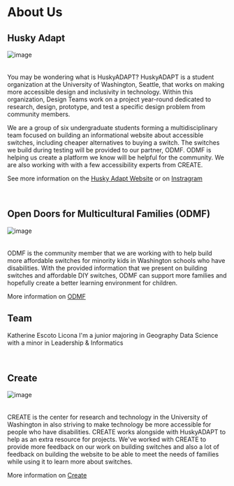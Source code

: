 # About Us 
## Husky Adapt   
![image](https://github.com/user-attachments/assets/f0d38845-0445-4c32-91b4-ea80b21d4a2a)  
<br>  
You may be wondering what is HuskyADAPT? HuskyADAPT is a student organization at the University of Washington, Seattle, that works on making more accessible design and inclusivity in technology. Within this organization, Design Teams work on a project year-round dedicated to research, design, prototype, and test a specific design problem from community members.  

We are a group of six undergraduate students forming a multidisciplinary team focused on building an informational website about accessible switches, including cheaper alternatives to buying a switch. The switches we build during testing will be provided to our partner, ODMF. ODMF is helping us create a platform we know will be helpful for the community. We are also working with with a few accessibility experts from CREATE.

See more information on the [Husky Adapt Website](https://www.huskyadapt.me.uw.edu/) or on [Instragram](https://www.instagram.com/huskyadapt/)

<br>  

## Open Doors for Multicultural Families (ODMF)   
![image](https://github.com/user-attachments/assets/0b9b5883-9ec9-49fa-98b5-fc20489b3e76)  
<br>  
ODMF is the community member that we are working with to help build more affordable switches for minority kids in Washington schools who have disabilities. With the provided information that we present on building switches and affordable DIY switches, ODMF can support more families and hopefully create a better learning environment for children.  

More information on [ODMF](https://opendoorswa.org/)

## Team 
Katherine Escoto Licona 
I'm a junior majoring in Geography Data Science with a minor in Leadership & Informatics

<br> 

## Create   
![image](https://github.com/user-attachments/assets/3dbe7e55-f1f6-4bad-86d6-44825133e454)  
<br>  
CREATE is the center for research and technology in the University of Washington in also striving to make technology be more accessible for people who have disabilities. CREATE works alongside with HuskyADAPT to help as an extra resource for projects. We've worked with CREATE to provide more feedback on our work on building switches and also a lot of feedback on building the website to be able to meet the needs of families while using it to learn more about switches.   

More information on [Create](https://create.uw.edu/)  
